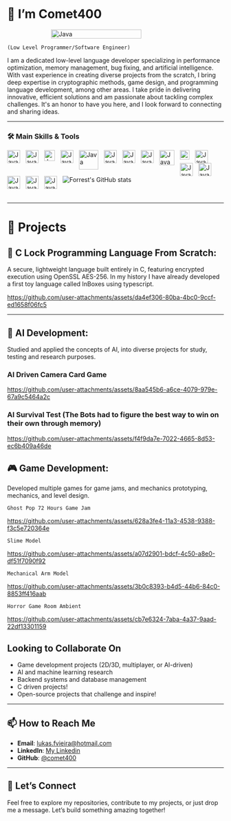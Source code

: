 # 🌟 I’m **Comet400**

<div style="display: flex; justify-content: center; align-items: center; gap: 20px; flex-wrap: nowrap;">
  <!-- Left Image -->
  <img src="https://64.media.tumblr.com/cca4f06484b447c0687f0325af5b38c9/428a8db1dc8ae92f-87/s1280x1920/7c751558b1d93e15c2d885cff2162ddb95059b8d.gif" 
       alt="Java" 
       style="width:70%; max-width:300px; height:auto;" />
</div>





``(Low Level Programmer/Software Engineer)``

I am a dedicated low-level language developer specializing in performance optimization, memory management, bug fixing, and artificial intelligence. With vast experience in creating diverse projects from the scratch, I bring deep expertise in cryptographic methods, game design, and programming language development, among other areas. I take pride in delivering innovative, efficient solutions and am passionate about tackling complex challenges. It's an honor to have you here, and I look forward to connecting and sharing ideas.

---

### 🛠️ Main Skills & Tools

<img align="left" alt="Java" width="30px" style="padding-right:10px;" src="https://img.icons8.com/?size=512&id=40669&format=png" />
<img align="left" alt="Java" width="30px" style="padding-right:10px;" src="https://img.icons8.com/fluent/512/c-programming.png" />
<img align="left" alt="Java" width="25px" style="padding-right:10px;" src="https://static-00.iconduck.com/assets.00/c-sharp-c-icon-1822x2048-wuf3ijab.png" />
<img align="left" alt="Java" width="30px" style="padding-right:10px;" src="https://img.icons8.com/color/512/javascript.png" />
<img align="left" alt="Java" width="45px" style="padding-right:10px;" src="https://1000logos.net/wp-content/uploads/2020/08/MySQL-Logo.png" />
<img align="left" alt="Java" width="30px" style="padding-right:10px;" src="https://www.instalki.pl/wp-content/uploads/program/icons/unnamed-6.png" />
<img align="left" alt="Java" width="30px" style="padding-right:10px;" src="https://cdn3.iconfinder.com/data/icons/logos-and-brands-adobe/512/267_Python-512.png" />
<img align="left" alt="Java" width="30px" style="padding-right:10px;" src="https://upload.wikimedia.org/wikipedia/commons/thumb/3/35/Tux.svg/1200px-Tux.svg.png" />
<img align="left" alt="Java" width="35px" style="padding-right:10px;" src="https://www.svgrepo.com/show/375503/tensorflow-enterprise.svg" />
<img align="left" alt="Java" width="22px" style="padding-right:10px;" src="https://static-00.iconduck.com/assets.00/pytorch-icon-1694x2048-jgwjy3ne.png" />
<img align="left" alt="Java" width="30px" style="padding-right:10px;" src="https://img.icons8.com/color/512/bash.png" />
<img align="left" alt="Java" width="30px" style="padding-right:10px;" src="https://upload.wikimedia.org/wikipedia/commons/thumb/3/3f/Git_icon.svg/2048px-Git_icon.svg.png" />
<img align="left" alt="Java" width="30px" style="padding-right:10px;" src="https://cdn2.steamgriddb.com/logo_thumb/598fb37d8e3a1f127b3ba7700febc92e.png" />
<img align="left" alt="Java" width="30px" style="padding-right:10px;" src="https://codefinder.dev/static/assets/languages/Assembly.png" />
<img align="left" alt="Java" width="30px" style="padding-right:10px;" src="https://upload.wikimedia.org/wikipedia/commons/thumb/9/9a/Visual_Studio_Code_1.35_icon.svg/800px-Visual_Studio_Code_1.35_icon.svg.png" />
<img align="left" alt="Java" width="30px" style="padding-right:10px;" src="https://static-00.iconduck.com/assets.00/unity-icon-1998x2048-c6v0ej9o.png" />

<br />

##

![Forrest's GitHub stats](https://github-readme-stats.vercel.app/api?username=comet400&show_icons=true&theme=gruvbox)


<br />

---

# 📂 **Projects**
  
## **🔐 C Lock Programming Language From Scratch**:  
  A secure, lightweight language built entirely in C, featuring encrypted execution using OpenSSL AES-256. In my history I have already developed a first toy language called InBoxes using typescript.  
  

https://github.com/user-attachments/assets/da4ef306-80ba-4bc0-9ccf-ed1658f06fc5


---

## **🤖 AI Development**:
  Studied and applied the concepts of AI, into diverse projects for study, testing and research purposes.
  
### AI Driven Camera Card Game
https://github.com/user-attachments/assets/8aa545b6-a6ce-4079-979e-67a9c5464a2c

### AI Survival Test (The Bots had to figure the best way to win on their own through memory)
https://github.com/user-attachments/assets/f4f9da7e-7022-4665-8d53-ec6b409a46de




## **🎮 Game Development**:  
  Developed multiple games for game jams, and mechanics prototyping, mechanics, and level design.

`` Ghost Pop 72 Hours Game Jam ``

https://github.com/user-attachments/assets/628a3fe4-11a3-4538-9388-f3c5e720364e

`` Slime Model ``

https://github.com/user-attachments/assets/a07d2901-bdcf-4c50-a8e0-df51f7090f92


`` Mechanical Arm Model ``

https://github.com/user-attachments/assets/3b0c8393-b4d5-44b6-84c0-8853ff416aab


`` Horror Game Room Ambient ``

https://github.com/user-attachments/assets/cb7e6324-7aba-4a37-9aad-22df13301159



## **Looking to Collaborate On**
- Game development projects (2D/3D, multiplayer, or AI-driven)  
- AI and machine learning research  
- Backend systems and database management
- C driven projects!
- Open-source projects that challenge and inspire!

---

## 📫 **How to Reach Me**
- **Email**: [lukas.fvieira@hotmail.com](mailto:lukas.fvieira@hotmail.com)  
- **LinkedIn**: [My Linkedin](https://www.linkedin.com/in/lukas-vieira-a94a8332a/)  
- **GitHub**: [@comet400](https://github.com/comet400)

---

## 🎉 **Let’s Connect**
Feel free to explore my repositories, contribute to my projects, or just drop me a message. Let’s build something amazing together!
